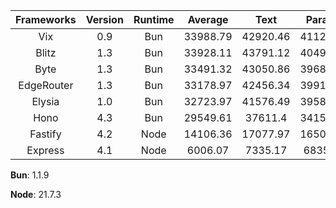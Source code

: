 | Frameworks | Version | Runtime | Average | Text | Params | DB Query |
| :---: | :---: | :---: | :---: | :---: | :---: | :---: |
| Vix | 0.9 | Bun | 33988.79 | 42920.46 | 41122.05 | 17923.86 |
| Blitz | 1.3 | Bun | 33928.11 | 43791.12 | 40498.05 | 17495.15 |
| Byte | 1.3 | Bun | 33491.32 | 43050.86 | 39683.83 | 17739.28 |
| EdgeRouter | 1.3 | Bun | 33178.97 | 42456.34 | 39911.86 | 17168.7 |
| Elysia | 1.0 | Bun | 32723.97 | 41576.49 | 39583.72 | 17011.71 |
| Hono | 4.3 | Bun | 29549.61 | 37611.4 | 34156.45 | 16880.97 |
| Fastify | 4.2 | Node | 14106.36 | 17077.97 | 16501.09 | 8740.01 |
| Express | 4.1 | Node | 6006.07 | 7335.17 | 6835.69 | 3847.35 |

**Bun**: 1.1.9

**Node**: 21.7.3
